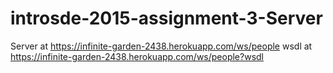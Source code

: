 # introsde-2015-assignment-3-Server
Server at https://infinite-garden-2438.herokuapp.com/ws/people 
wsdl at https://infinite-garden-2438.herokuapp.com/ws/people?wsdl

